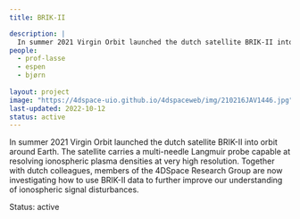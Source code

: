 ```yaml
---
title: BRIK-II

description: |
  In summer 2021 Virgin Orbit launched the dutch satellite BRIK-II into orbit around Earth. 
people:
  - prof-lasse
  - espen
  - bjørn
  
layout: project
image: "https://4dspace-uio.github.io/4dspaceweb/img/210216JAV1446.jpg"
last-updated: 2022-10-12
status: active
---
```

In summer 2021 Virgin Orbit launched the dutch satellite BRIK-II into orbit around Earth. The satellite carries a multi-needle Langmuir probe capable at resolving ionospheric plasma densities at very high resolution. Together with dutch colleagues, members of the 4DSpace Research Group are now investigating how to use BRIK-II data to further improve our understanding of ionospheric signal disturbances.

Status: active
